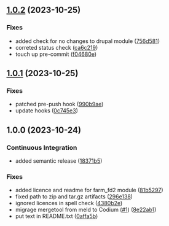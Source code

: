 ## [1.0.2](https://github.com/FarmData2/temp-spike/compare/v1.0.1...v1.0.2) (2023-10-25)


### Fixes

* added check for no changes to drupal module ([756d581](https://github.com/FarmData2/temp-spike/commit/756d5815648b574efddf52ee6deda5718ee6a1c1))
* correted status check ([ca6c219](https://github.com/FarmData2/temp-spike/commit/ca6c219a25588ba072f7149125682edcf20f1980))
* touch up pre-commit ([f04680e](https://github.com/FarmData2/temp-spike/commit/f04680edd997c847cff76abce1ab53a02703834b))

## [1.0.1](https://github.com/FarmData2/temp-spike/compare/v1.0.0...v1.0.1) (2023-10-25)


### Fixes

* patched pre-push hook ([990b9ae](https://github.com/FarmData2/temp-spike/commit/990b9aedd30ae85473bdc704c321ab5350d83009))
* update hooks ([0c745e3](https://github.com/FarmData2/temp-spike/commit/0c745e37efe2245c2bed99f6f25fc9adc53dd0ff))

## 1.0.0 (2023-10-24)


### Continuous Integration

* added semantic release ([18371b5](https://github.com/FarmData2/temp-spike/commit/18371b57a76cf51f0d34772e300f5c17ef5473e6))


### Fixes

* added licence and readme for farm_fd2 module ([81b5297](https://github.com/FarmData2/temp-spike/commit/81b5297e60cb64b4dc36e5bcc0cdc16a9139cc90))
* fixed path to zip and tar.gz artifacts ([296e138](https://github.com/FarmData2/temp-spike/commit/296e138edbccd1a45eec01642519c5c2c53dced8))
* ignored licences in spell check ([4380b2e](https://github.com/FarmData2/temp-spike/commit/4380b2edb13233e047922d1aafe0cb24ea677288))
* migrage mergetool from meld to Codium ([#1](https://github.com/FarmData2/temp-spike/issues/1)) ([8e22ab1](https://github.com/FarmData2/temp-spike/commit/8e22ab17f6f3860b7380613c3b0d7078281a6cf2))
* put text in README.txt ([0affa5b](https://github.com/FarmData2/temp-spike/commit/0affa5bc37778d88fdd99283ab9e952a71da9e21))
